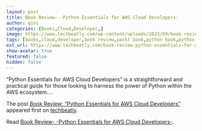 ```yaml
---
layout: post
title: Book Review- -Python Essentials for AWS Cloud Developers-
author: gini
categories: [Books,Cloud,Developer,]
image: https://www.techbeatly.com/wp-content/uploads/2023/09/book-review-python-essentials-for-aws-cloud-developers-1024x682.jpeg
tags: [books,cloud,developer,book review,packt book,python book,python essentials for aws cloud developers,]
ext_url: https://www.techbeatly.com/book-review-python-essentials-for-aws-cloud-developers/
show-avatar: true
featured: false
hidden: false
---
```


<p>&#8220;Python Essentials for AWS Cloud Developers&#8221; is a straightforward and practical guide for those looking to harness the power of Python within the AWS ecosystem.&#46;&#46;&#46;</p>
<p>The post <a href="https://www.techbeatly.com/book-review-python-essentials-for-aws-cloud-developers/">Book Review: &#8220;Python Essentials for AWS Cloud Developers&#8221;</a> appeared first on <a href="https://www.techbeatly.com">techbeatly</a>.</p>

Read [Book Review- -Python Essentials for AWS Cloud Developers-](https://www.techbeatly.com/book-review-python-essentials-for-aws-cloud-developers/).
